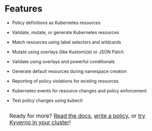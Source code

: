 # Features

* Policy definitions as Kubernetes resources

* Validate, mutate, or generate Kubernetes resources

* Match resources using label selectors and wildcards

* Mutate using overlays (like Kustomize) or JSON Patch

* Validate using overlays and powerful conditionals

* Generate default resources during namespace creation

* Reporting of policy violations for existing resources

* Kubernetes events for resource changes and policy enforcement 

* Test policy changes using kubectl


<p style="margin-top: 30px; margin-left:15px; font-size: 125%;">
Ready for more? <a href="https://github.com/nirmata/kube-policy/blob/master/README.md">Read the docs</a>, <a href="https://github.com/nirmata/kube-policy/blob/master/README.md">write a policy</a>, or <a href="https://github.com/nirmata/kube-policy/blob/master/README.md">try Kyverno in your cluster</a>!
</p>